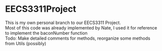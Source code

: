 # EECS3311Project
This is my own personal branch to our EECS3311 Project.  
Most of this code was already implemented by Nate, I used it for reference to implement the baconNumber function  
Todo: Make detailed comments for methods, reorganize some methods from Utils (possibly)
